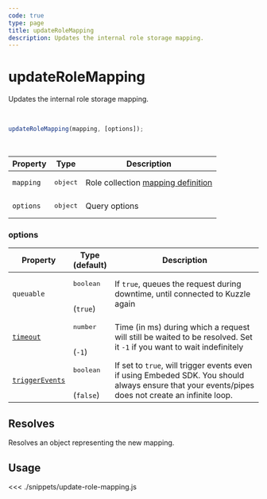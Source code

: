 ```yaml
---
code: true
type: page
title: updateRoleMapping
description: Updates the internal role storage mapping.
---
```


# updateRoleMapping

Updates the internal role storage mapping.

<br />

```js
updateRoleMapping(mapping, [options]);
```

<br />

| Property | Type | Description |
|--- |--- |--- |
| `mapping` | <pre>object</pre> | Role collection [mapping definition](/core/2/guides/main-concepts/data-storage) |
| `options` | <pre>object</pre> | Query options |

### options

| Property | Type<br />(default) | Description |
| --- | --- | --- |
| `queuable` | <pre>boolean</pre><br />(`true`) | If `true`, queues the request during downtime, until connected to Kuzzle again |
| [`timeout`](/sdk/7/core-classes/kuzzle/query#timeout)  | <pre>number</pre><br/>  (`-1`)     | Time (in ms) during which a request will still be waited to be resolved. Set it `-1` if you want to wait indefinitely |
| [`triggerEvents`](/sdk/7/core-classes/kuzzle/query#triggerEvents)  | <pre>boolean</pre> <br/>(`false`)| If set to `true`, will trigger events even if using Embeded SDK. You should always ensure that your events/pipes does not create an infinite loop. <SinceBadge version="Kuzzle 2.31.0"/> |

## Resolves

Resolves an object representing the new mapping.

## Usage

<<< ./snippets/update-role-mapping.js
